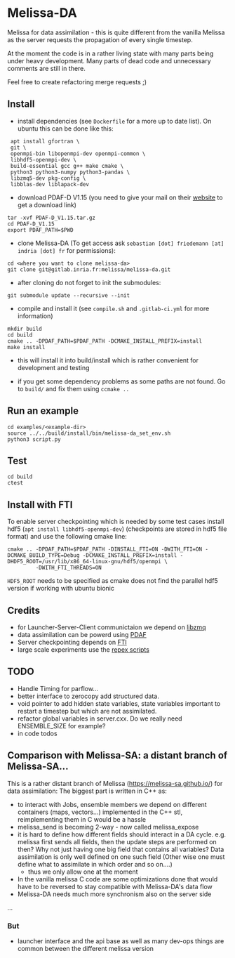 # Melissa-DA
Melissa for data assimilation - this is quite different from the vanilla Melissa
as the server requests the propagation of every single timestep.


At the moment the code is in a rather living state with many parts being under heavy
development. Many parts of dead code and unnecessary comments are still in there.

Feel free to create refactoring merge requests ;)




## Install
- install dependencies (see `Dockerfile` for a more up to date list).
  On ubuntu this can be done like this:
```
 apt install gfortran \
 git \
 openmpi-bin libopenmpi-dev openmpi-common \
 libhdf5-openmpi-dev \
 build-essential gcc g++ make cmake \
 python3 python3-numpy python3-pandas \
 libzmq5-dev pkg-config \
 libblas-dev liblapack-dev
```

- download PDAF-D V1.15
  (you need to give your mail on their
  [website](http://pdaf.awi.de/download/index.php?id=ab341070863ac82737b9e4613c72f997)
  to get a download link)

```
tar -xvf PDAF-D_V1.15.tar.gz
cd PDAF-D_V1.15
export PDAF_PATH=$PWD
```

- clone Melissa-DA (To get access ask
  `sebastian [dot] friedemann [at] indria [dot] fr` for permissions):
```
cd <where you want to clone melissa-da>
git clone git@gitlab.inria.fr:melissa/melissa-da.git
```

- after cloning do not forget to init the submodules:
```
git submodule update --recursive --init
```

- compile and install it (see `compile.sh` and `.gitlab-ci.yml` for more information)
```
mkdir build
cd build
cmake .. -DPDAF_PATH=$PDAF_PATH -DCMAKE_INSTALL_PREFIX=install
make install
```
- this will install it into build/install which is rather convenient for development and testing

- if you get some dependency problems as some paths are not found. Go to `build/` and fix them using `ccmake ..`

## Run an example
```
cd examples/<example-dir>
source ../../build/install/bin/melissa-da_set_env.sh
python3 script.py
```

## Test
```
cd build
ctest
```


## Install with FTI
To enable server checkpointing which is needed by some test cases install hdf5
(`apt install libhdf5-openmpi-dev`)
(checkpoints are stored in hdf5 file format) and use the following cmake line:
```
cmake .. -DPDAF_PATH=$PDAF_PATH -DINSTALL_FTI=ON -DWITH_FTI=ON -DCMAKE_BUILD_TYPE=Debug -DCMAKE_INSTALL_PREFIX=install -DHDF5_ROOT=/usr/lib/x86_64-linux-gnu/hdf5/openmpi \
         -DWITH_FTI_THREADS=ON
```
`HDF5_ROOT` needs to be specified as cmake does not find the parallel hdf5 version if
working with ubuntu bionic

## Credits
- for Launcher-Server-Client communictaion we depend on [libzmq](wiki.zeromq.org/)
- data assimilation can be powerd using [PDAF](http://pdaf.awi.de/trac/wiki)
- Server checkpointing depends on [FTI](https://github.com/leobago/fti)
- large scale experiments use the [repex scripts](https://gitlab.inria.fr/sfriedem/repex)


## TODO
- Handle Timing for parflow...
- better interface to zerocopy add structured data.
- void pointer to add hidden state variables, state variables important to restart a timestep but which are not assimilated.
- refactor global variables in server.cxx. Do we really need ENSEMBLE_SIZE for example?
- in code todos






## Comparison with Melissa-SA: a distant branch of Melissa-SA...
This is a rather distant branch of Melissa (https://melissa-sa.github.io/) for data assimilation:
The biggest part is written in C++ as:
- to interact with Jobs, ensemble members we depend on different containers (maps, vectors...) implemented in the C++ stl,
  reimplementing them in C would be a hassle
- melissa_send is becoming 2-way - now called melissa_expose
- it is hard to define how different fields should interact in a DA cycle. e.g. melissa first sends all fields, then the update steps are performed on then? Why not just having one big field that contains all variables? Data assimilation is only well defined on one such field (Other wise one must define what to assimilate in which order and so on....)
  - thus we only allow one at the moment
- In the vanilla melissa C code are some optimizations done that would have to be reversed to stay compatible with Melissa-DA's data flow
- Melissa-DA needs much more synchronism also on the server side

...

### But
  - launcher interface and the api base as well as many dev-ops things are common between
  the different melissa version
